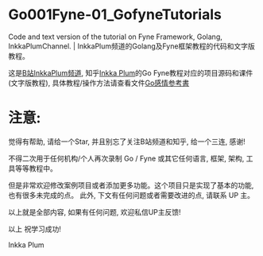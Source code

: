 # Go001Fyne-01_GofyneTutorials
Code and text version of the tutorial on Fyne Framework, Golang, InkkaPlumChannel. | InkkaPlum频道的Golang及Fyne框架教程的代码和文字版教程。

这是[B站InkkaPlum频道](https://space.bilibili.com/290859233), 知乎[Inkka Plum](https://www.zhihu.com/people/instead-opt)的Go Fyne教程对应的项目源码和课件(文字版教程), 具体教程/操作方法请查看文件[Go感情参考書](go感情参考書(课件).md)

# 注意:

觉得有帮助, 请给一个Star, 并且别忘了关注B站频道和知乎, 给一个三连, 感谢!

不得二次用于任何机构/个人再次录制 Go / Fyne 或其它任何语言, 框架, 架构, 工具等等教程中。

但是非常欢迎修改案例项目或者添加更多功能。这个项目只是实现了基本的功能, 也有很多未完成的点。
此外, 下文有任何问题或者需要改进的点, 请联系 UP 主。

以上就是全部内容, 如果有任何问题, 欢迎私信UP主反馈!

以上 祝学习成功!

Inkka Plum
